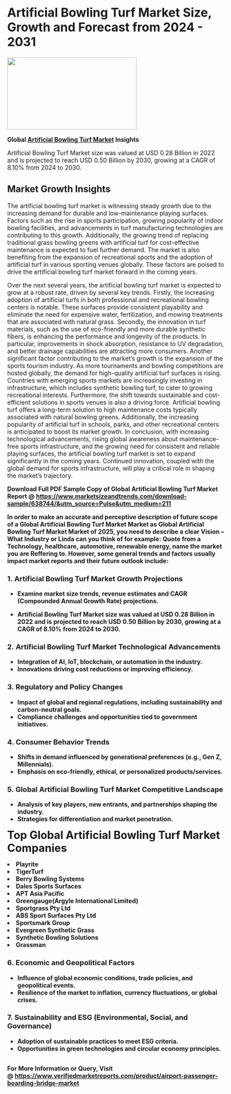 <H1>Artificial Bowling Turf Market Size, Growth and Forecast from 2024 - 2031</H1><img class="aligncenter size-medium wp-image-584254" src="https://thirdeyenews.in/wp-content/uploads/2024/09/Global-Market-Research-300x168.jpeg" alt="" width="300" height="168" /><p><strong>Global&nbsp;<a href="https://www.marketsizeandtrends.com/download-sample/638744/&amp;utm_source=Pulse&amp;utm_medium=211">Artificial Bowling Turf Market</a> Insights</strong></p><p>Artificial Bowling Turf Market size was valued at USD 0.28 Billion in 2022 and is projected to reach USD 0.50 Billion by 2030, growing at a CAGR of 8.10% from 2024 to 2030.</p><p><h2>Market Growth Insights</h2> <p>The artificial bowling turf market is witnessing steady growth due to the increasing demand for durable and low-maintenance playing surfaces. Factors such as the rise in sports participation, growing popularity of indoor bowling facilities, and advancements in turf manufacturing technologies are contributing to this growth. Additionally, the growing trend of replacing traditional grass bowling greens with artificial turf for cost-effective maintenance is expected to fuel further demand. The market is also benefiting from the expansion of recreational sports and the adoption of artificial turf in various sporting venues globally. These factors are poised to drive the artificial bowling turf market forward in the coming years.</p> <p><strong></strong></p> <p>Over the next several years, the artificial bowling turf market is expected to grow at a robust rate, driven by several key trends. Firstly, the increasing adoption of artificial turfs in both professional and recreational bowling centers is notable. These surfaces provide consistent playability and eliminate the need for expensive water, fertilization, and mowing treatments that are associated with natural grass. Secondly, the innovation in turf materials, such as the use of eco-friendly and more durable synthetic fibers, is enhancing the performance and longevity of the products. In particular, improvements in shock absorption, resistance to UV degradation, and better drainage capabilities are attracting more consumers. Another significant factor contributing to the market’s growth is the expansion of the sports tourism industry. As more tournaments and bowling competitions are hosted globally, the demand for high-quality artificial turf surfaces is rising. Countries with emerging sports markets are increasingly investing in infrastructure, which includes synthetic bowling turf, to cater to growing recreational interests. Furthermore, the shift towards sustainable and cost-efficient solutions in sports venues is also a driving force. Artificial bowling turf offers a long-term solution to high maintenance costs typically associated with natural bowling greens. Additionally, the increasing popularity of artificial turf in schools, parks, and other recreational centers is anticipated to boost its market growth. In conclusion, with increasing technological advancements, rising global awareness about maintenance-free sports infrastructure, and the growing need for consistent and reliable playing surfaces, the artificial bowling turf market is set to expand significantly in the coming years. Continued innovation, coupled with the global demand for sports infrastructure, will play a critical role in shaping the market’s trajectory.</p> <p><strong></p><p><span class=""><strong>Download Full PDF Sample Copy of Global Artificial Bowling Turf Market Report</strong> @ <a href="https://www.marketsizeandtrends.com/download-sample/638744/&amp;utm_source=Pulse&amp;utm_medium=211" target="_blank">https://www.marketsizeandtrends.com/download-sample/638744/&amp;utm_source=Pulse&amp;utm_medium=211</a></span></p><p>In order to make an accurate and perceptive description of future scope of a Global&nbsp;Artificial Bowling Turf Market Market as Global&nbsp;Artificial Bowling Turf Market Market of 2025, you need to describe a clear Vision &ndash; What Industry or Linda can you think of for example: Quote from a Technology, healthcare, automotive, renewable energy, name the market you are Reffering to. However, some general trends and factors usually impact market reports and their future outlook include:</p><h3>1.&nbsp;<strong>Artificial Bowling Turf Market Growth Projections</strong></h3><ul><li>Examine market size trends, revenue estimates and CAGR (Compounded Annual Growth Rate) projections.</li><li><p>Artificial Bowling Turf Market size was valued at USD 0.28 Billion in 2022 and is projected to reach USD 0.50 Billion by 2030, growing at a CAGR of 8.10% from 2024 to 2030.</p></li></ul><h3>2.&nbsp;<strong>Artificial Bowling Turf Market Technological Advancements</strong></h3><ul><li>Integration of AI, IoT, blockchain, or automation in the industry.</li><li>Innovations driving cost reductions or improving efficiency.</li></ul><h3>3.&nbsp;<strong>Regulatory and Policy Changes</strong></h3><ul><li>Impact of global and regional regulations, including sustainability and carbon-neutral goals.</li><li>Compliance challenges and opportunities tied to government initiatives.</li></ul><h3>4.&nbsp;<strong>Consumer Behavior Trends</strong></h3><ul><li>Shifts in demand influenced by generational preferences (e.g., Gen Z, Millennials).</li><li>Emphasis on eco-friendly, ethical, or personalized products/services.</li></ul><h3>5.&nbsp;<strong>Global Artificial Bowling Turf Market Competitive Landscape</strong></h3><ul><li>Analysis of key players, new entrants, and partnerships shaping the industry.</li><li>Strategies for differentiation and market penetration.</li></ul><p data-pm-slice="1 1 []"><span style="color: inherit; font-family: inherit; font-size: 25px;">Top Global Artificial Bowling Turf Market Companies</span></p><div class="" data-test-id=""><p><li>Playrite</li><li> TigerTurf</li><li> Berry Bowling Systems</li><li> Dales Sports Surfaces</li><li> APT Asia Pacific</li><li> Greengauge(Argyle International Limited)</li><li> Sportgrass Pty Ltd</li><li> ABS Sport Surfaces Pty Ltd</li><li> Sportsmark Group</li><li> Evergreen Synthetic Grass</li><li> Synthetic Bowling Solutions</li><li> Grassman</li></p></div><h3>6.&nbsp;<strong>Economic and Geopolitical Factors</strong></h3><ul><li>Influence of global economic conditions, trade policies, and geopolitical events.</li><li>Resilience of the market to inflation, currency fluctuations, or global crises.</li></ul><h3>7.&nbsp;<strong>Sustainability and ESG (Environmental, Social, and Governance)</strong></h3><ul><li>Adoption of sustainable practices to meet ESG criteria.</li><li>Opportunities in green technologies and circular economy principles.</li></ul><h2><strong style="font-size: 14px;">For More Information or Query, Visit @&nbsp;</strong><a style="background-color: #ffffff; font-size: 14px;" href="https://www.marketsizeandtrends.com/report/artificial-bowling-turf-market/" target="_blank">https://www.verifiedmarketreports.com/product/airport-passenger-boarding-bridge-market</a></h2>
